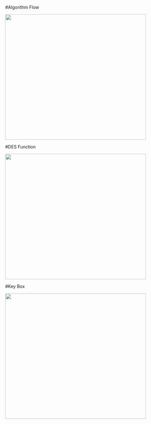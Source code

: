 #Algorithm Flow
<p>
<img src="https://github.com/user-attachments/assets/6c665afe-2450-4520-bdd9-d37d1086cb77" width="450" height="400" />
</p>

#DES Function
<p>
<img src="https://github.com/user-attachments/assets/bfc66161-8ff9-4301-87f1-9766cb6831ef" width="450" height="400" />
</p>

#Key Box
<p>
<img src="https://github.com/user-attachments/assets/8829d474-9e64-42ca-8ce7-38cf21d531cd" width="450" height="400" />
</p>
